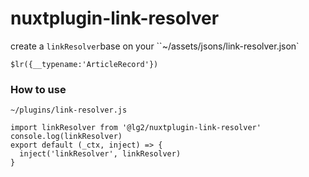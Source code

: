 # nuxtplugin-link-resolver

create a `linkResolver`base on your ``~/assets/jsons/link-resolver.json`

```
$lr({__typename:'ArticleRecord'})
```

### How to use
`~/plugins/link-resolver.js`
```
import linkResolver from '@lg2/nuxtplugin-link-resolver'
console.log(linkResolver)
export default (_ctx, inject) => {
  inject('linkResolver', linkResolver)
}
```